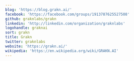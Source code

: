 ```yaml
---
blog: 'https://blog.grakn.ai/'
facebook: 'https://facebook.com/groups/1913787625527508'
github: graknlabs/grakn
linkedin: 'http://linkedin.com/organization/graknlabs'
logohandle: graknai
sort: grakn
title: Grakn
twitter: graknlabs
website: 'https://grakn.ai/'
wikipedia: 'https://en.wikipedia.org/wiki/GRAKN.AI'
---
```

